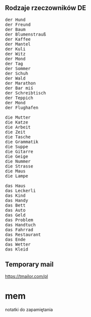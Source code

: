 ## Rodzaje rzeczowników DE
<pre>
der Hund
der Freund
der Baum
der Blumenstrauß
der Kaffee
der Mantel
der Kuli
der Witz 
der Mond
der Tag
der Sommer
der Schuh
der Wald
der Marathon
der Bar miś
der Schreibtisch
der Teppich
der Mond
der Flughafen

die Mutter
die Katze
die Arbeit
die Zeit
die Tasche
die Grammatik
die Suppe
die Gitarre
die Geige
die Nummer
die Strasse
die Maus
die Lampe

das Haus
das Leckerli
das Kind
das Handy
das Bett
das Auto
das Geld
das Problem
das Handtuch
das Fahrrad
das Restaurant
das Ende
das Wetter
das Kleid
</pre>
  
## Temporary mail
https://tmailor.com/pl

# mem
notatki do zapamiętania
